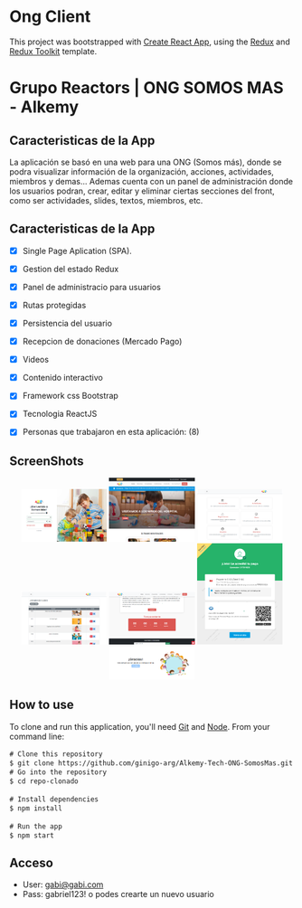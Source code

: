 # Ong Client

This project was bootstrapped with [Create React App](https://github.com/facebook/create-react-app), using the [Redux](https://redux.js.org/) and [Redux Toolkit](https://redux-toolkit.js.org/) template.

# Grupo Reactors | ONG SOMOS MAS - Alkemy 

## Caracteristicas de la App
 La aplicación se basó en una web para una ONG (Somos más), donde se podra visualizar información de la organización, acciones,
   actividades, miembros y demas... Ademas cuenta con un panel de administración donde los usuarios podran, crear, editar y eliminar
   ciertas secciones del front, como ser actividades, slides, textos, miembros, etc.

## Caracteristicas de la App

- [x] Single Page Aplication (SPA).
- [x] Gestion del estado Redux
- [x] Panel de administracio para usuarios
- [x] Rutas protegidas
- [x] Persistencia del usuario
- [x] Recepcion de donaciones (Mercado Pago)
- [x] Videos
- [x] Contenido interactivo
- [x] Framework css Bootstrap
- [x] Tecnologia ReactJS
- [x] Personas que trabajaron en esta aplicación: (8)



## ScreenShots 

<p align="center">
  <img src="src/assets/screenshoots/cap2.png" width="30%"/>
  <img src="src/assets/screenshoots/cap1.png" width="30%"/>
  <img src="src/assets/screenshoots/cap3.png" width="30%"/>
  <img src="src/assets/screenshoots/cap4.png" width="30%"/>
  <img src="src/assets/screenshoots/cap5.png" width="30%"/>
  <img src="src/assets/screenshoots/cap6.png" width="30%"/>
  <img src="src/assets/screenshoots/cap7.png" width="30%"/>
    

</p>


## How to use

To clone and run this application, you'll need [Git](https://git-scm.com/downloads) and [Node](https://nodejs.org/es/). From your command line:
```
# Clone this repository
$ git clone https://github.com/ginigo-arg/Alkemy-Tech-ONG-SomosMas.git
# Go into the repository
$ cd repo-clonado

# Install dependencies
$ npm install

# Run the app
$ npm start
```

## Acceso
- User: gabi@gabi.com
- Pass: gabriel123!
 o podes crearte un nuevo usuario
